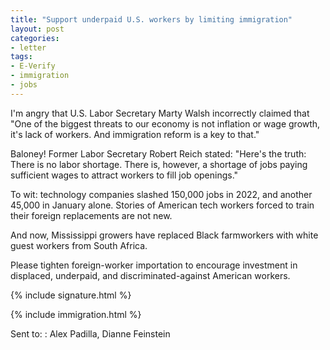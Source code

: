 ```yaml
---
title: "Support underpaid U.S. workers by limiting immigration"
layout: post
categories:
- letter
tags:
- E-Verify
- immigration
- jobs
---
```


I'm angry that U.S. Labor Secretary Marty Walsh incorrectly claimed that "One of the biggest threats to our economy is not inflation or wage growth, it's lack of workers. And immigration reform is a key to that."

Baloney! Former Labor Secretary Robert Reich stated: "Here's the truth: There is no labor shortage. There is, however, a shortage of jobs paying sufficient wages to attract workers to fill job openings."

To wit: technology companies slashed 150,000 jobs in 2022, and another 45,000 in January alone. Stories of American tech workers forced to train their foreign replacements are not new.

And now, Mississippi growers have replaced Black farmworkers with white guest workers from South Africa.

Please tighten foreign-worker importation to encourage investment in displaced, underpaid, and discriminated-against American workers.

{% include signature.html %}

{% include immigration.html %}

Sent to:
: Alex Padilla, Dianne Feinstein
